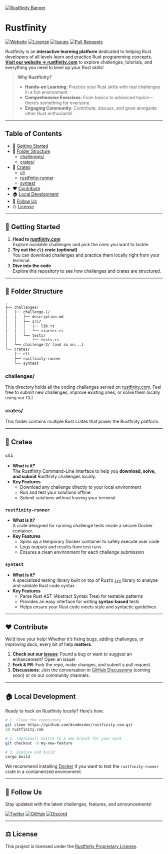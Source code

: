 [![Rustfinity Banner](./images/rustfinity-header.png)](https://rustfinity.com)

# Rustfinity

<p>
  <a href="https://rustfinity.com"><img src="https://img.shields.io/badge/Rustfinity%20Docs-18181B?style=flat&logo=rust" alt="Website"></a>
  <a href="https://github.com/dcodesdev/rustfinity.com/blob/main/LICENSE"><img src="https://img.shields.io/github/license/dcodesdev/rustfinity.com.svg?style=flat&colorA=18181B&colorB=28CF8D" alt="License"></a>
  <a href="https://github.com/dcodesdev/rustfinity.com/issues"><img src="https://img.shields.io/github/issues/dcodesdev/rustfinity.com.svg?style=flat&colorA=18181B&colorB=28CF8D" alt="Issues"></a>
  <a href="https://github.com/dcodesdev/rustfinity.com/pulls"><img src="https://img.shields.io/github/issues-pr/dcodesdev/rustfinity.com.svg?style=flat&colorA=18181B&colorB=28CF8D" alt="Pull Requests"></a>
</p>

Rustfinity is an **interactive learning platform** dedicated to helping Rust developers of all levels learn and practice Rust programming concepts.  
**[Visit our website → rustfinity.com](https://rustfinity.com)** to explore challenges, tutorials, and everything you need to level up your Rust skills!

> **Why Rustfinity?**
>
> - **Hands-on Learning**: Practice your Rust skills with real challenges in a fun environment.
> - **Comprehensive Exercises**: From basics to advanced topics—there’s something for everyone.
> - **Engaging Community**: Contribute, discuss, and grow alongside other Rust enthusiasts!

---

## Table of Contents

- 🚀 [Getting Started](#-getting-started)
- 📂 [Folder Structure](#-folder-structure)
  - [challenges/](#challenges)
  - [crates/](#crates)
- 🤖 [Crates](#-crates-details)
  - [cli](#cli)
  - [rustfinity-runner](#rustfinity-runner)
  - [syntest](#syntest)
- ❤️ [Contribute](#-contribute)
- 🏠 [Local Development](#-local-development)
- 🔗 [Follow Us](#-follow-us)
- ⚖️ [License](#-license)

---

## 🚀 Getting Started

1. **Head to [rustfinity.com](https://rustfinity.com)**  
   Explore available challenges and pick the ones you want to tackle.
2. **Try out the `cli` crate (optional)**  
   You can download challenges and practice them locally right from your terminal.
3. **Dive into the code**  
   Explore this repository to see how challenges and crates are structured.

---

## 📂 Folder Structure

```bash
.
├── challenges/
│   ├── challenge-1/
│   │   ├── description.md
│   │   ├── src/
│   │   │   ├── lib.rs
│   │   │   └── starter.rs
│   │   └── tests/
│   │       └── tests.rs
│   └── challenge-2/ (and so on...)
└── crates/
    ├── cli
    ├── rustfinity-runner
    └── syntest
```

### <a name="challenges">challenges/</a>

This directory holds all the coding challenges served on [rustfinity.com](https://rustfinity.com). Feel free to submit new challenges, improve existing ones, or solve them locally using our CLI.

### <a name="crates">crates/</a>

This folder contains multiple Rust crates that power the Rustfinity platform.

---

## 🤖 <a name="crates-details">Crates</a>

### <a name="cli">`cli`</a>

- **What is it?**  
  The Rustfinity Command-Line Interface to help you **download, solve, and submit** Rustfinity challenges locally.
- **Key Features**
  - Download any challenge directly to your local environment
  - Run and test your solutions offline
  - Submit solutions without leaving your terminal

### <a name="rustfinity-runner">`rustfinity-runner`</a>

- **What is it?**  
  A crate designed for running challenge tests inside a secure Docker container.
- **Key Features**
  - Spins up a temporary Docker container to safely execute user code
  - Logs outputs and results from test runs
  - Ensures a clean environment for each challenge submission

### <a name="syntest">`syntest`</a>

- **What is it?**  
  A specialized testing library built on top of Rust’s [`syn`](https://docs.rs/syn) library to analyze and validate Rust code syntax.
- **Key Features**
  - Parse Rust AST (Abstract Syntax Tree) for testable patterns
  - Provides an easy interface for writing **syntax-based** tests
  - Helps ensure your Rust code meets style and syntactic guidelines

---

## ❤️ Contribute

We’d love your help! Whether it’s fixing bugs, adding challenges, or improving docs, every bit of help **matters**.

1. **Check out our [issues](https://github.com/dcodesdev/rustfinity.com/issues)**: Found a bug or want to suggest an enhancement? Open an issue!
2. **Fork & PR**: Fork the repo, make changes, and submit a pull request.
3. **Discussions**: Join the conversation in [GitHub Discussions](#) (coming soon) or on our community channels.

---

## 🏠 Local Development

Ready to hack on Rustfinity locally? Here’s how:

```bash
# 1. Clone the repository
git clone https://github.com/dcodesdev/rustfinity.com.git
cd rustfinity.com

# 2. (Optional) Switch to a new branch for your work
git checkout -b my-new-feature

# 3. Explore and build
cargo build
```

We recommend installing [Docker](https://www.docker.com/) if you want to test the `rustfinity-runner` crate in a containerized environment.

---

## 🔗 Follow Us

Stay updated with the latest challenges, features, and announcements!

<p>
  <a href="https://x.com/rustfinity"><img src="https://img.shields.io/badge/Twitter-18181B?style=flat&logo=twitter&logoColor=white" alt="Twitter"></a>
  <a href="https://github.com/dcodesdev/rustfinity.com"><img src="https://img.shields.io/badge/GitHub-18181B?style=flat&logo=github&logoColor=white" alt="GitHub"></a>
  <a href="https://discord.gg/8GRcUqY48B"><img src="https://img.shields.io/badge/Discord-18181B?style=flat&logo=discord&logoColor=white" alt="Discord"></a>
</p>

---

## ⚖️ License

This project is licensed under the [Rustfinity Proprietary License](https://github.com/dcodesdev/rustfinity.com/blob/main/LICENSE).
